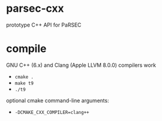 # parsec-cxx
prototype C++ API for PaRSEC

# compile
GNU C++ (6.x) and Clang (Apple LLVM 8.0.0) compilers work

- `cmake .`
- `make t9`
- `./t9`

optional cmake command-line arguments:
- `-DCMAKE_CXX_COMPILER=clang++`
